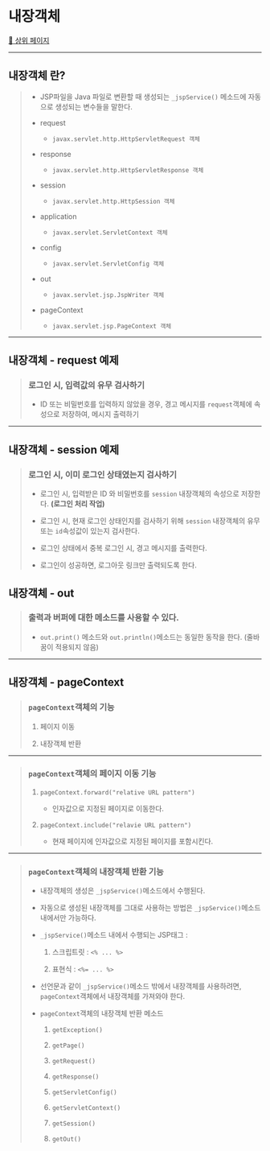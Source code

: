 # 내장객체

[:camel: 상위 페이지](https://github.com/Chocobe/JSP_practice/tree/master/edu)

---

## 내장객체 란?

>	* JSP파일을 Java 파일로 변환할 때 생성되는 ``_jspService()`` 메소드에 자동으로 생성되는 변수들을 말한다.
>
>	* request
>
>		* ``javax.servlet.http.HttpServletRequest 객체``
>
>	* response
>
>		* ``javax.servlet.http.HttpServletResponse 객체``
>
>	* session
>
>		* ``javax.servlet.http.HttpSession 객체``
>
>	* application
>
>		* ``javax.servlet.ServletContext 객체``
>
>	* config
>
>		* ``javax.servlet.ServletConfig 객체``
>
>	* out
>
>		* ``javax.servlet.jsp.JspWriter 객체``
>
>	* pageContext
>
>		* ``javax.servlet.jsp.PageContext 객체``

---

## 내장객체 - request 예제

>	### 로그인 시, 입력값의 유무 검사하기
>
>	* ID 또는 비밀번호를 입력하지 않았을 경우, 경고 메시지를 ``request``객체에 속성으로 저장하여, 메시지 출력하기

---

## 내장객체 - session 예제

>	### 로그인 시, 이미 로그인 상태였는지 검사하기
>
>	* 로그인 시, 입력받은 ID 와 비밀번호를 ``session`` 내장객체의 속성으로 저장한다. **(로그인 처리 작업)**
>
>	* 로그인 시, 현재 로그인 상태인지를 검사하기 위해 ``session`` 내장객체의 유무 또는 ``id``속성값이 있는지 검사한다.
>
>	* 로그인 상태에서 중복 로그인 시, 경고 메시지를 출력한다.
>
>	* 로그인이 성공하면, 로그아웃 링크만 출력되도록 한다.

## 내장객체 - out

>	### **출력**과 **버퍼**에 대한 메소드를 사용할 수 있다.
>
>	* ``out.print()`` 메소드와 ``out.println()``메소드는 동일한 동작을 한다. (줄바꿈이 적용되지 않음)

---

## 내장객체 - pageContext

>	### ``pageContext``객체의 기능
>
>	1. 페이지 이동
>
>	1. 내장객체 반환

---

>	### ``pageContext``객체의 페이지 이동 기능
>
>	1. ``pageContext.forward("relative URL pattern")``
>
>		* 인자값으로 지정된 페이지로 이동한다.
>
>	1. ``pageContext.include("relavie URL pattern")``
>
>		* 현재 페이지에 인자값으로 지정된 페이지를 포함시킨다.

---

>	### ``pageContext``객체의 내장객체 반환 기능
>
>	* 내장객체의 생성은 ``_jspService()``메소드에서 수행된다.
>
>	* 자동으로 생성된 내장객체를 그대로 사용하는 방법은 ``_jspService()``메소드 내에서만 가능하다. 
>
>	* ``_jspService()``메소드 내에서 수행되는 JSP태그 :
>
>		1. 스크립트릿 : ``<% ... %>``
>
>		1. 표현식 : ``<%= ... %>``
>
>	* 선언문과 같이 ``_jspService()``메소드 밖에서 내장객체를 사용하려면, ``pageContext``객체에서 내장객체를 가져와야 한다.
>
>	* ``pageContext``객체의 내장객체 반환 메소드
>
>		1. ``getException()``
>
>		1. ``getPage()``
>
>		1. ``getRequest()``
>
>		1. ``getResponse()``
>
>		1. ``getServletConfig()``
>
>		1. ``getServletContext()``
>
>		1. ``getSession()``
>
>		1. ``getOut()``